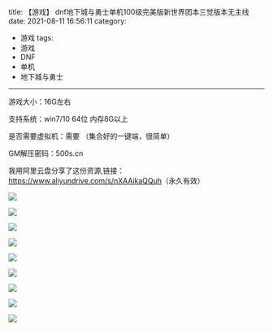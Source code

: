 title: 【游戏】 dnf地下城与勇士单机100级完美版新世界团本三觉版本无主线
date: 2021-08-11 16:56:11
category:
 - 游戏
tags:
 - 游戏
 - DNF
 - 单机
 - 地下城与勇士
---

游戏大小：16G左右

支持系统：win7/10  64位   内存8G以上

是否需要虚拟机：需要  （集合好的一键端，很简单）

GM解压密码：500s.cn


<!-- more -->


我用阿里云盘分享了这份资源,链接：<https://www.aliyundrive.com/s/nXAAikaQQuh>（永久有效）

![](https://b3logfile.com/file/2021/08/solo-fetchupload-2690788639579118888-01b0dbbc.jpeg)

![](https://b3logfile.com/file/2021/08/solo-fetchupload-8694570372074399797-8818519b.jpeg)

![](https://b3logfile.com/file/2021/08/solo-fetchupload-973908428651427478-287ed978.jpeg)

![](https://b3logfile.com/file/2021/08/solo-fetchupload-2999378631151487629-e219e4f9.jpeg)

![](https://b3logfile.com/file/2021/08/solo-fetchupload-6488245171986368990-ef8812ab.jpeg)

![](https://b3logfile.com/file/2021/08/solo-fetchupload-5153219194802052011-8e2ed00c.jpeg)

![](https://b3logfile.com/file/2021/08/solo-fetchupload-5830021149899906543-994df350.jpeg)

![](https://b3logfile.com/file/2021/08/solo-fetchupload-7006925603507100982-2d25a6d1.jpeg)

![](https://b3logfile.com/file/2021/08/solo-fetchupload-1892040516851829111-0035a614.jpeg)
